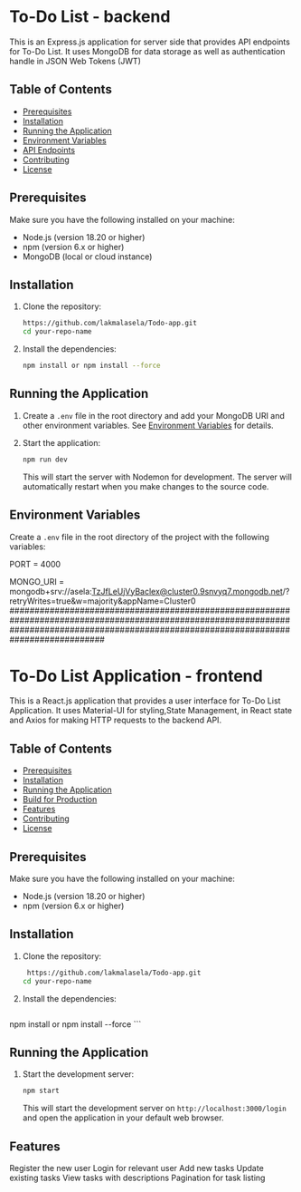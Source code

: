 # To-Do List - backend 

This is an Express.js application for server side that provides API endpoints for To-Do List. It uses MongoDB for data storage as well as authentication handle in JSON Web Tokens (JWT)

## Table of Contents

- [Prerequisites](#prerequisites)
- [Installation](#installation)
- [Running the Application](#running-the-application)
- [Environment Variables](#environment-variables)
- [API Endpoints](#api-endpoints)
- [Contributing](#contributing)
- [License](#license)

## Prerequisites

Make sure you have the following installed on your machine:

- Node.js (version 18.20 or higher)
- npm (version 6.x or higher)
- MongoDB (local or cloud instance)

## Installation

1. Clone the repository:

    ```bash
    https://github.com/lakmalasela/Todo-app.git
    cd your-repo-name
    ```

2. Install the dependencies:

    ```bash
    npm install or npm install --force
    ```

## Running the Application

1. Create a `.env` file in the root directory and add your MongoDB URI and other environment variables. See [Environment Variables](#environment-variables) for details.

2. Start the application:

    ```bash
    npm run dev
    ```

    This will start the server with Nodemon for development. The server will automatically restart when you make changes to the source code.

## Environment Variables

Create a `.env` file in the root directory of the project with the following variables:

PORT = 4000

MONGO_URI = 
mongodb+srv://asela:TzJfLeUjVyBaclex@cluster0.9snvyq7.mongodb.net/?retryWrites=true&w=majority&appName=Cluster0
###########################################################################################################################################################################################
# To-Do List Application - frontend

This is a React.js application that provides a user interface for To-Do List Application. It uses Material-UI for styling,State Management,  in React state and Axios for making HTTP requests to the backend API.

## Table of Contents

- [Prerequisites](#prerequisites)
- [Installation](#installation)
- [Running the Application](#running-the-application)
- [Build for Production](#build-for-production)
- [Features](#Features)
- [Contributing](#contributing)
- [License](#license)

## Prerequisites

Make sure you have the following installed on your machine:

- Node.js (version 18.20 or higher)
- npm (version 6.x or higher)

## Installation

1. Clone the repository:

    ```bash
     https://github.com/lakmalasela/Todo-app.git
    cd your-repo-name
    ```

2. Install the dependencies:

    ```bash
  npm install or npm install --force
    ```

## Running the Application

1. Start the development server:

    ```bash
    npm start
    ```

    This will start the development server on `http://localhost:3000/login` and open the application in your default web browser.


## Features
Register the new user
Login for relevant user
Add new tasks
Update existing tasks
View tasks with descriptions
Pagination for task listing









